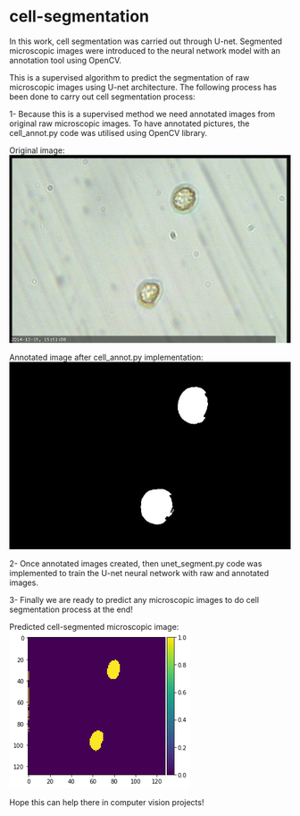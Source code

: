 # cell-segmentation
In this work, cell segmentation was carried out through U-net. Segmented microscopic images were introduced to the neural network model with an annotation tool using OpenCV. 

This is a supervised algorithm to predict the segmentation of raw microscopic images using U-net architecture. The following process has been done to carry out cell segmentation process:

1- Because this is a supervised method we need annotated images from original raw microscopic images. To have annotated pictures, the cell_annot.py code was utilised using OpenCV library. 

Original image:
![alt text](https://github.com/numancelik34/cell-segmentation/blob/master/unet/training%20set/images/con0.jpg)

Annotated image after cell_annot.py implementation:
![alt text](https://github.com/numancelik34/cell-segmentation/blob/master/unet/training%20set/annotations/mask0.jpg)


2- Once annotated images created, then unet_segment.py code was implemented to train the U-net neural network with raw and annotated images. 

3- Finally we are ready to predict any microscopic images to do cell segmentation process at the end!

Predicted cell-segmented microscopic image:
![alt text](https://github.com/numancelik34/cell-segmentation/blob/master/unet/predicted3_train.png)


Hope this can help there in computer vision projects!

